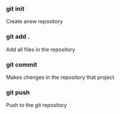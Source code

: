 ### git  init 
Create anew repository

### git add .
Add all files in the repository

### git commit
Makes chenges in the repository that project 

### git push
Push to the git repository